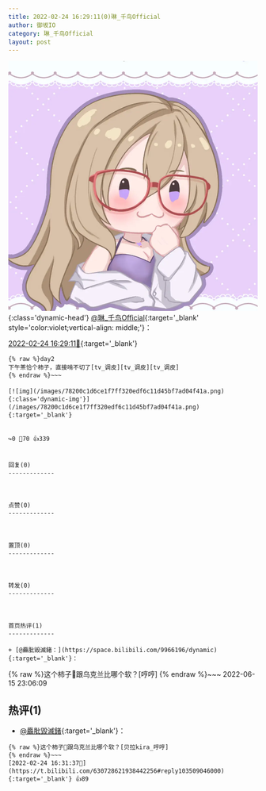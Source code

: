 ```yaml
---
title: 2022-02-24 16:29:11(0)琳_千鸟Official
author: 御坂IO
category: 琳_千鸟Official
layout: post
---
```


![img](/images/c0a88f85ebd0d056f37b114e0748e69556c8b488.jpg){:class='dynamic-head'}
[@琳_千鸟Official](https://space.bilibili.com/1620923329/dynamic){:target='_blank' style='color:violet;vertical-align: middle;'}：

[2022-02-24 16:29:11🔗](https://t.bilibili.com/630728621938442256){:target='_blank'}

~~~
{% raw %}day2
下午茶恰个柿子，直接啃不切了[tv_调皮][tv_调皮][tv_调皮]
{% endraw %}~~~

[![img](/images/78200c1d6ce1f7ff320edf6c11d45bf7ad04f41a.png){:class='dynamic-img'}](/images/78200c1d6ce1f7ff320edf6c11d45bf7ad04f41a.png){:target='_blank'}


↪️0 💬70 👍339


回复(0)
-------------



点赞(0)
-------------



置顶(0)
-------------



转发(0)
-------------



首页热评(1)
-------------

+ [@厵肶毀滅鍺：](https://space.bilibili.com/9966196/dynamic){:target='_blank'}：
~~~
{% raw %}这个柿子🍅跟乌克兰比哪个软？[哼哼]
{% endraw %}~~~
2022-06-15 23:06:09


热评(1)
-------------

+ [@厵肶毀滅鍺](https://space.bilibili.com/9966196/dynamic){:target='_blank'}：
~~~
{% raw %}这个柿子🍅跟乌克兰比哪个软？[贝拉kira_哼哼]
{% endraw %}~~~
[2022-02-24 16:31:37🔗](https://t.bilibili.com/630728621938442256#reply103509046000){:target='_blank'} 👍89


